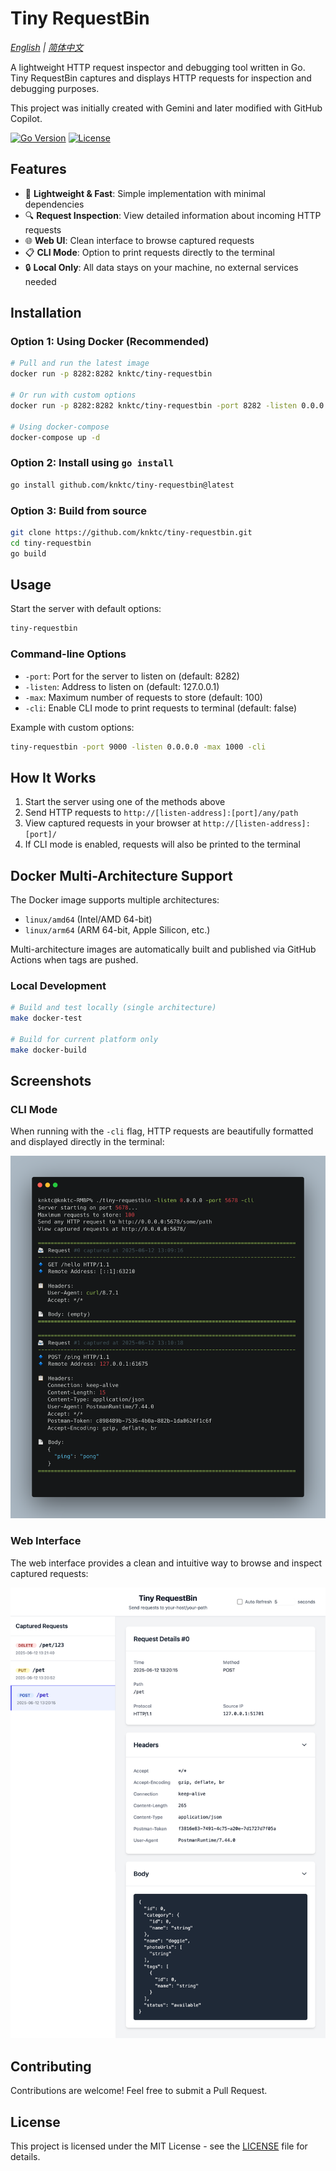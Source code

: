 # Tiny RequestBin

*[English](README.md) | [简体中文](README_ZH_CN.md)*

A lightweight HTTP request inspector and debugging tool written in Go. Tiny RequestBin captures and displays HTTP requests for inspection and debugging purposes.

This project was initially created with Gemini and later modified with GitHub Copilot.

[![Go Version](https://img.shields.io/github/go-mod/go-version/knktc/tiny-requestbin)](https://golang.org/)
[![License](https://img.shields.io/github/license/knktc/tiny-requestbin)](LICENSE)

## Features

- 🚀 **Lightweight & Fast**: Simple implementation with minimal dependencies
- 🔍 **Request Inspection**: View detailed information about incoming HTTP requests
- 🌐 **Web UI**: Clean interface to browse captured requests
- 📋 **CLI Mode**: Option to print requests directly to the terminal
- 🔒 **Local Only**: All data stays on your machine, no external services needed

## Installation

### Option 1: Using Docker (Recommended)

```bash
# Pull and run the latest image
docker run -p 8282:8282 knktc/tiny-requestbin

# Or run with custom options
docker run -p 8282:8282 knktc/tiny-requestbin -port 8282 -listen 0.0.0.0 -max 1000

# Using docker-compose
docker-compose up -d
```

### Option 2: Install using `go install`

```bash
go install github.com/knktc/tiny-requestbin@latest
```

### Option 3: Build from source

```bash
git clone https://github.com/knktc/tiny-requestbin.git
cd tiny-requestbin
go build
```

## Usage

Start the server with default options:

```bash
tiny-requestbin
```

### Command-line Options

- `-port`: Port for the server to listen on (default: 8282)
- `-listen`: Address to listen on (default: 127.0.0.1)
- `-max`: Maximum number of requests to store (default: 100)
- `-cli`: Enable CLI mode to print requests to terminal (default: false)

Example with custom options:

```bash
tiny-requestbin -port 9000 -listen 0.0.0.0 -max 1000 -cli
```

## How It Works

1. Start the server using one of the methods above
2. Send HTTP requests to `http://[listen-address]:[port]/any/path`
3. View captured requests in your browser at `http://[listen-address]:[port]/`
4. If CLI mode is enabled, requests will also be printed to the terminal

## Docker Multi-Architecture Support

The Docker image supports multiple architectures:
- `linux/amd64` (Intel/AMD 64-bit)
- `linux/arm64` (ARM 64-bit, Apple Silicon, etc.)

Multi-architecture images are automatically built and published via GitHub Actions when tags are pushed.

### Local Development

```bash
# Build and test locally (single architecture)
make docker-test

# Build for current platform only
make docker-build
```

## Screenshots

### CLI Mode

When running with the `-cli` flag, HTTP requests are beautifully formatted and displayed directly in the terminal:

![CLI Mode Screenshot](screenshots/run_in_cmd.png)

### Web Interface

The web interface provides a clean and intuitive way to browse and inspect captured requests:

![Web Interface Screenshot](screenshots/webpage.png)

## Contributing

Contributions are welcome! Feel free to submit a Pull Request.

## License

This project is licensed under the MIT License - see the [LICENSE](LICENSE) file for details.
